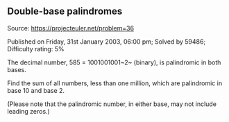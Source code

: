 Double-base palindromes
-----------------------

Source: https://projecteuler.net/problem=36

Published on Friday, 31st January 2003, 06:00 pm; Solved by 59486;
Difficulty rating: 5%

The decimal number, 585 = 1001001001~2~ (binary), is palindromic in both
bases.

Find the sum of all numbers, less than one million, which are
palindromic in base 10 and base 2.

(Please note that the palindromic number, in either base, may not
include leading zeros.)
